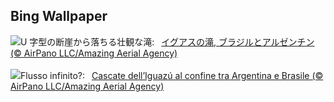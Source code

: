 ## Bing Wallpaper
![](https://www.bing.com/th?id=OHR.IguazuRainbow_JA-JP1767821337_UHD.jpg&w=1000)U 字型の断崖から落ちる壮観な滝:&nbsp;&ensp;[イグアスの滝, ブラジルとアルゼンチン (© AirPano LLC/Amazing Aerial Agency)](https://www.bing.com/th?id=OHR.IguazuRainbow_JA-JP1767821337_UHD.jpg)
<br><br/>
![](https://www.bing.com/th?id=OHR.IguazuRainbow_IT-IT4779268269_UHD.jpg&w=1000)Flusso infinito?:&nbsp;&ensp;[Cascate dell’Iguazú al confine tra Argentina e Brasile (© AirPano LLC/Amazing Aerial Agency)](https://www.bing.com/th?id=OHR.IguazuRainbow_IT-IT4779268269_UHD.jpg)
<br><br/>
